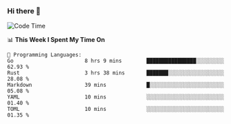 ### Hi there 👋

<!--
**CrazyCollin/crazycollin** is a ✨ _special_ ✨ repository because its `README.md` (this file) appears on your GitHub profile.

Here are some ideas to get you started:

- 🔭 I’m currently working on ...
- 🌱 I’m currently learning ...
- 👯 I’m looking to collaborate on ...
- 🤔 I’m looking for help with ...
- 💬 Ask me about ...
- 📫 How to reach me: ...
- 😄 Pronouns: ...
- ⚡ Fun fact: ...
-->

<!--START_SECTION:waka-->
![Code Time](http://img.shields.io/badge/Code%20Time-889%20hrs%2023%20mins-blue)

📊 **This Week I Spent My Time On** 

```text
💬 Programming Languages: 
Go                       8 hrs 9 mins        ████████████████░░░░░░░░░   62.93 % 
Rust                     3 hrs 38 mins       ███████░░░░░░░░░░░░░░░░░░   28.08 % 
Markdown                 39 mins             █░░░░░░░░░░░░░░░░░░░░░░░░   05.08 % 
YAML                     10 mins             ░░░░░░░░░░░░░░░░░░░░░░░░░   01.40 % 
TOML                     10 mins             ░░░░░░░░░░░░░░░░░░░░░░░░░   01.35 % 
```


<!--END_SECTION:waka-->
